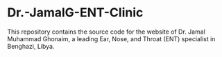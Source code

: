 # Dr.-JamalG-ENT-Clinic
This repository contains the source code for the website of Dr. Jamal Muhammad Ghonaim, a leading Ear, Nose, and Throat (ENT) specialist in Benghazi, Libya.
